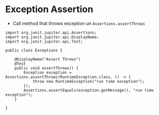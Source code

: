 # Exception Assertion
* Call method that throws exception un `Assertions.assertThrows`
```
import org.junit.jupiter.api.Assertions;
import org.junit.jupiter.api.DisplayName;
import org.junit.jupiter.api.Test;

public class Exceptions {

	@DisplayName("Assert Throws")
	@Test
	public void assertThrows() {
		Exception exception = Assertions.assertThrows(RuntimeException.class, () -> {
			throw new RuntimeException("run time exception");
		});
		Assertions.assertEquals(exception.getMessage(), "run time exception");
	}

}
```